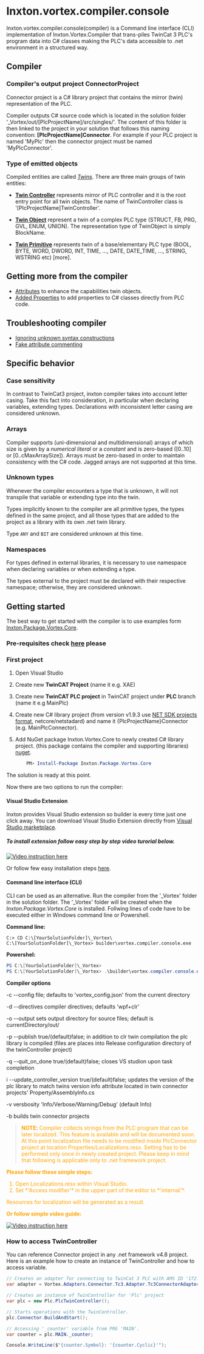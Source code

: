 # Inxton.vortex.compiler.console

Inxton.vortex.compiler.console(compiler) is a Command line interface (CLI) implementation of Inxton.Vortex.Compiler that trans-piles TwinCat 3 PLC's program data into C# classes making the PLC's data accessible to .net environment in a structured way.

## Compiler

### Compiler's output project **ConnectorProject**

Connector project is a C# library project that contains the mirror (twin) representation of the PLC.

Compiler outputs C# source code which is located in the solution folder '_Vortex/out/[PlcProjectName]/src/singles/'. The content of this folder is then linked to the project in your solution that follows this naming convention: **[PlcProjectName]Connector**. For example if your PLC project is named 'MyPlc' then the connector project must be named 'MyPlcConnector'.

### Type of emitted objects

Compiled entities are called [*Twins*](Conceptual/Twins.md). There are three main groups of twin entities:

* [**Twin Controller**](Conceptual/TwinController.md) represents mirror of PLC controller and it is the root entry point for all twin objects. The name of TwinController class is '[PlcProjectName]TwinController'.

* [**Twin Object**](Conceptual/TwinObjects.md) represent a twin of a complex PLC type (STRUCT, FB, PRG, GVL, ENUM, UNION). The representation type of TwinObject is simply BlockName.

* [**Twin Primitive**](../Inxton.Vortex.Connector/Conceptual/PrimitiveTwins.md) represents twin of a base/elementary PLC type (BOOL, BYTE, WORD, DWORD, INT, TIME, ..., DATE, DATE_TIME, ..., STRING, WSTRING etc) [more].


## Getting more from the compiler

* [Attributes](Conceptual/Attributes.md) to enhance the capabilities twin objects.
* [Added Properties](Conceptual/AddedProperties.md) to add properties to C# classes directly from PLC code.

## Troubleshooting compiler

* [Ignoring unknown syntax constructions](Conceptual/IgnoringPartsOfCode.md)
* [Fake attribute commenting](Conceptual/FakeComments.md)

## Specific behavior

### Case sensitivity

In contrast to TwinCat3 project, inxton compiler takes into account letter casing. Take this fact into consideration, in particular when declaring variables, extending types. Declarations with inconsistent letter casing are considered unknown.

### Arrays

Compiler supports (uni-dimensional and multidimensional) arrays of which size is given by a *numerical literal* or a *constant* and is zero-based ([0..10] or [0..cMaxArraySize]). Arrays must be zero-based in order to maintain consistency with the C# code. Jagged arrays are not supported at this time.

### Unknown types

Whenever the compiler encounters a type that is unknown, it will not transpile that variable or extending type into the twin.

Types implicitly known to the compiler are all primitive types, the types defined in the same project, and all those types that are added to the project as a library with its own .net twin library.

Type `ANY` and `BIT` are considered unknown at this time.

### Namespaces

For types defined in external libraries, it is necessary to use namespace when declaring variables or when extending a type.

The types external to the project must be declared with their respective namespace; otherwise, they are considered unknown.

## Getting started

The best way to get started with the compiler is to use examples form [Inxton.Package.Vortex.Core](~/articles/01core/getting_started/getting_started.MD).

### Pre-requisites check [here](../../common/PREREQUISITES.md) please

### First project

1. Open Visual Studio
1. Create new **TwinCAT Project** (name it e.g. XAE)
1. Create new **TwinCAT PLC project** in TwinCAT project under **PLC** branch (name it e.g MainPlc)
1. Create new C# library project (from version v1.9.3 use [NET SDK projects format](https://docs.microsoft.com/en-us/dotnet/core/project-sdk/msbuild-props), netcore/netstadard) and name it {PlcProjectName}Connector (e.g. MainPlcConnector).
1. Add NuGet package Inxton.Vortex.Core to newly created C# library project. (this package contains the compiler and supporting libraries) [nuget](https://www.nuget.org/packages/Inxton.Package.Vortex.Core).

   ~~~ PowerShell
       PM> Install-Package Inxton.Package.Vortex.Core
   ~~~

The solution is ready at this point.

Now there are two options to run the compiler:

#### Visual Studio Extension
Inxton provides Visual Studio extension so builder is every time just one click away.
You can download Visual Studio Extension directly from [Visual Studio marketplace](https://marketplace.visualstudio.com/items?itemName=Inxton.InxtonVortexBuilderExtensionPre).

##### To install extension follow easy step by step video turorial below. 
[![Video instruction here](https://img.youtube.com/vi/seL77D0eykI/0.jpg)](https://www.youtube.com/watch?v=seL77D0eykI&feature=youtu.be "Run builder.")

Or follow few easy installation steps [here](../../common/ExtensionInstalation.md).


#### Command line interface (CLI)

CLI can be used as an alternative. Run the compiler from the '_Vortex' folder in the solution folder. The '_Vortex' folder will be created when the *Inxton.Package.Vortex.Core* is installed.
Follwing lines of code have to be executed either in Windows command line or Powershell.

**Command line:**
~~~ CMD
C:> CD C:\[YourSolutionFolder]\_Vortex\
C:\[YourSolutionFolder]\_Vortex> builder\vortex.compiler.console.exe
~~~

**Powershel:**
~~~ PowerShell
PS C:\[YourSolutionFolder]\_Vortex>
PS C:\[YourSolutionFolder]\_Vortex> .\builder\vortex.compiler.console.exe
~~~


**Compiler options**

-c --config       file; defaults to 'vortex_config.json' from the current directory

-d --directives   compiler directives; defaults 'wpf+clr'

-o --output       sets output directory for source files; default is currentDirectory/out/

-p --publish      true/(default)false; in addition to clr twin compilation the plc library is compiled (files are places into Release configuration directory of the twinController project)

-q --quit_on_done true/(default)false; closes VS studion upon task completion

i --update_controller_version true/(default)false; updates the version of the plc library to match twins version info attribute located in twin connector projects' Property/AssemblyInfo.cs

-v                versbosity 'Info/Verbose/Warning/Debug' (default Info)

-b                builds twin connector projects



><strong style="color:orange">NOTE</strong>: <span style="color:orange">
Compiler collects strings from the PLC program that can be later localized. 
This feature is available and will be documented soon. 
At this point localization file needs to be modified inside PlcConnector project at location Properties/Localizations.resx. 
Setting has to be performed only once in newly created project.
Please keep in mind that following is applicable only to .net framework project.</span>

<p><strong style="color:orange">Please follow these simple steps:</strong>
<ol style="color:orange">
<li>Open Localizations.resx within Visual Studio.</li>
<li>Set *'Access modifier'* in the upper part of the editor to *'internal'*.</li>
</ol></p>

<p style="color:orange">Resources for localization will be generated as a result.</p>

<strong style="color:orange">Or follow simple video guide:</strong>

[![Video instruction here](https://img.youtube.com/vi/K02ic222EE4/0.jpg)](https://www.youtube.com/watch?v=K02ic222EE4&feature=youtu.be "Video Title")

### How to access TwinController

You can reference Connector project in any .net framework v4.8 project. Here is an example how to create an instance of TwinController and how to access variable.

~~~ C#
// Creates an adapter for connecting to TwinCat 3 PLC with AMS ID '172.20.10.102.1.1' and port '851'
var adapter = Vortex.Adapters.Connector.Tc3.Adapter.Tc3ConnectorAdapter.Create("172.20.10.102.1.1", 851);

// Creates an instance of TwinController for 'Plc' project
var plc = new Plc.PlcTwinController();

// Starts operations with the TwinController.
plc.Connector.BuildAndStart();

// Accessing '_counter' variable from PRG 'MAIN'.
var counter = plc.MAIN._counter;

Console.WriteLine($"{counter.Symbol}: '{counter.Cyclic}'");
~~~
